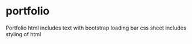 # portfolio
Portfolio html
includes text with bootstrap loading bar 
css sheet includes styling of html